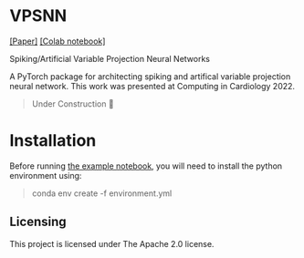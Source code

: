 

# VPSNN
[[Paper]](https://cinc.org/2022/Program/accepted/49_Preprint.pdf) [[Colab notebook]](notebooks/colab.ipynb)

Spiking/Artificial Variable Projection Neural Networks

A PyTorch package for architecting spiking and artifical variable projection neural network. This work was presented at Computing in Cardiology 2022. 

> Under Construction :construction:


# Installation

Before running [the example notebook](notebooks/example_01.ipynb), you will need to install the python environment using:

>	conda env create -f environment.yml 

## Licensing
This project is licensed under The Apache 2.0 license.
